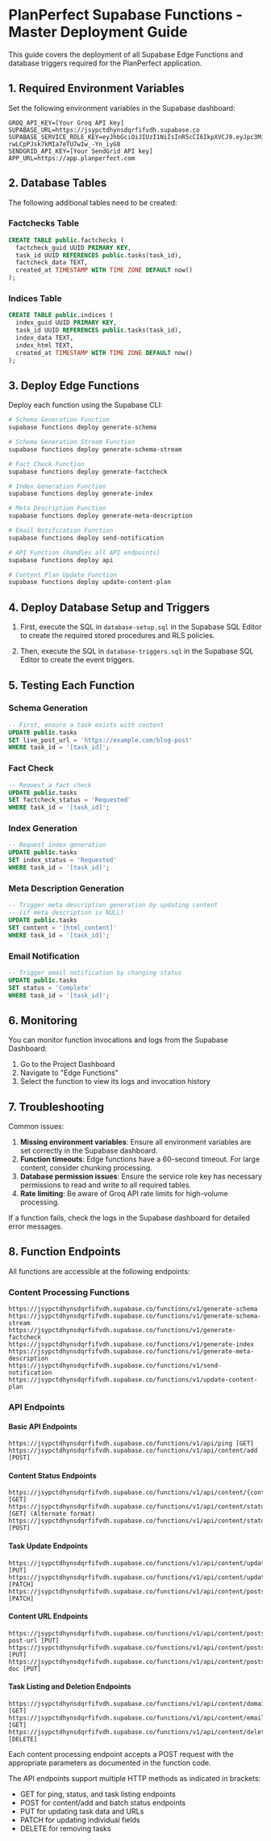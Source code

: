 # PlanPerfect Supabase Functions - Master Deployment Guide

This guide covers the deployment of all Supabase Edge Functions and database triggers required for the PlanPerfect application.

## 1. Required Environment Variables

Set the following environment variables in the Supabase dashboard:

```
GROQ_API_KEY=[Your Groq API key]
SUPABASE_URL=https://jsypctdhynsdqrfifvdh.supabase.co
SUPABASE_SERVICE_ROLE_KEY=eyJhbGciOiJIUzI1NiIsInR5cCI6IkpXVCJ9.eyJpc3MiOiJzdXBhYmFzZSIsInJlZiI6ImpzeXBjdGRoeW5zZHFyZmlmdmRoIiwicm9sZSI6InNlcnZpY2Vfcm9sZSIsImlhdCI6MTc0MDY5MjAzMiwiZXhwIjoyMDU2MjY4MDMyfQ.19Eds9LcZbb-rwLCpPJsk7kMIa7eTU7wIw_-Yn_iyG8
SENDGRID_API_KEY=[Your SendGrid API key]
APP_URL=https://app.planperfect.com
```

## 2. Database Tables

The following additional tables need to be created:

### Factchecks Table

```sql
CREATE TABLE public.factchecks (
  factcheck_guid UUID PRIMARY KEY,
  task_id UUID REFERENCES public.tasks(task_id),
  factcheck_data TEXT,
  created_at TIMESTAMP WITH TIME ZONE DEFAULT now()
);
```

### Indices Table

```sql
CREATE TABLE public.indices (
  index_guid UUID PRIMARY KEY,
  task_id UUID REFERENCES public.tasks(task_id),
  index_data TEXT,
  index_html TEXT,
  created_at TIMESTAMP WITH TIME ZONE DEFAULT now()
);
```

## 3. Deploy Edge Functions

Deploy each function using the Supabase CLI:

```bash
# Schema Generation Function
supabase functions deploy generate-schema

# Schema Generation Stream Function
supabase functions deploy generate-schema-stream

# Fact Check Function
supabase functions deploy generate-factcheck

# Index Generation Function
supabase functions deploy generate-index

# Meta Description Function
supabase functions deploy generate-meta-description

# Email Notification Function
supabase functions deploy send-notification

# API Function (handles all API endpoints)
supabase functions deploy api

# Content Plan Update Function
supabase functions deploy update-content-plan
```

## 4. Deploy Database Setup and Triggers

1. First, execute the SQL in `database-setup.sql` in the Supabase SQL Editor to create the required stored procedures and RLS policies.

2. Then, execute the SQL in `database-triggers.sql` in the Supabase SQL Editor to create the event triggers.

## 5. Testing Each Function

### Schema Generation

```sql
-- First, ensure a task exists with content
UPDATE public.tasks
SET live_post_url = 'https://example.com/blog-post'
WHERE task_id = '[task_id]';
```

### Fact Check

```sql
-- Request a fact check
UPDATE public.tasks
SET factcheck_status = 'Requested'
WHERE task_id = '[task_id]';
```

### Index Generation

```sql
-- Request index generation
UPDATE public.tasks
SET index_status = 'Requested'
WHERE task_id = '[task_id]';
```

### Meta Description Generation

```sql
-- Trigger meta description generation by updating content
-- (if meta_description is NULL)
UPDATE public.tasks
SET content = '[html_content]'
WHERE task_id = '[task_id]';
```

### Email Notification

```sql
-- Trigger email notification by changing status
UPDATE public.tasks
SET status = 'Complete'
WHERE task_id = '[task_id]';
```

## 6. Monitoring

You can monitor function invocations and logs from the Supabase Dashboard:

1. Go to the Project Dashboard
2. Navigate to "Edge Functions"
3. Select the function to view its logs and invocation history

## 7. Troubleshooting

Common issues:

1. **Missing environment variables**: Ensure all environment variables are set correctly in the Supabase dashboard.
2. **Function timeouts**: Edge functions have a 60-second timeout. For large content, consider chunking processing.
3. **Database permission issues**: Ensure the service role key has necessary permissions to read and write to all required tables.
4. **Rate limiting**: Be aware of Groq API rate limits for high-volume processing.

If a function fails, check the logs in the Supabase dashboard for detailed error messages.

## 8. Function Endpoints

All functions are accessible at the following endpoints:

### Content Processing Functions
```
https://jsypctdhynsdqrfifvdh.supabase.co/functions/v1/generate-schema
https://jsypctdhynsdqrfifvdh.supabase.co/functions/v1/generate-schema-stream
https://jsypctdhynsdqrfifvdh.supabase.co/functions/v1/generate-factcheck
https://jsypctdhynsdqrfifvdh.supabase.co/functions/v1/generate-index
https://jsypctdhynsdqrfifvdh.supabase.co/functions/v1/generate-meta-description
https://jsypctdhynsdqrfifvdh.supabase.co/functions/v1/send-notification
https://jsypctdhynsdqrfifvdh.supabase.co/functions/v1/update-content-plan
```

### API Endpoints

#### Basic API Endpoints
```
https://jsypctdhynsdqrfifvdh.supabase.co/functions/v1/api/ping [GET]
https://jsypctdhynsdqrfifvdh.supabase.co/functions/v1/api/content/add [POST]
```

#### Content Status Endpoints
```
https://jsypctdhynsdqrfifvdh.supabase.co/functions/v1/api/content/{content_plan_outline_guid}/status [GET]
https://jsypctdhynsdqrfifvdh.supabase.co/functions/v1/api/content/status/{content_plan_outline_guid} [GET] (Alternate format)
https://jsypctdhynsdqrfifvdh.supabase.co/functions/v1/api/content/status/batch [POST]
```

#### Task Update Endpoints
```
https://jsypctdhynsdqrfifvdh.supabase.co/functions/v1/api/content/update/{content_plan_outline_guid} [PUT]
https://jsypctdhynsdqrfifvdh.supabase.co/functions/v1/api/content/update/{content_plan_outline_guid}/field [PATCH]
https://jsypctdhynsdqrfifvdh.supabase.co/functions/v1/api/content/posts/{guid}/field [PATCH]
```

#### Content URL Endpoints
```
https://jsypctdhynsdqrfifvdh.supabase.co/functions/v1/api/content/posts/{guid}/live-post-url [PUT]
https://jsypctdhynsdqrfifvdh.supabase.co/functions/v1/api/content/posts/{guid}/html [PUT]
https://jsypctdhynsdqrfifvdh.supabase.co/functions/v1/api/content/posts/{guid}/google-doc [PUT]
```

#### Task Listing and Deletion Endpoints
```
https://jsypctdhynsdqrfifvdh.supabase.co/functions/v1/api/content/domain/{client_domain} [GET]
https://jsypctdhynsdqrfifvdh.supabase.co/functions/v1/api/content/email/{email} [GET]
https://jsypctdhynsdqrfifvdh.supabase.co/functions/v1/api/content/delete/{content_plan_outline_guid} [DELETE]
```

Each content processing endpoint accepts a POST request with the appropriate parameters as documented in the function code.

The API endpoints support multiple HTTP methods as indicated in brackets:
- GET for ping, status, and task listing endpoints
- POST for content/add and batch status endpoints
- PUT for updating task data and URLs
- PATCH for updating individual fields
- DELETE for removing tasks